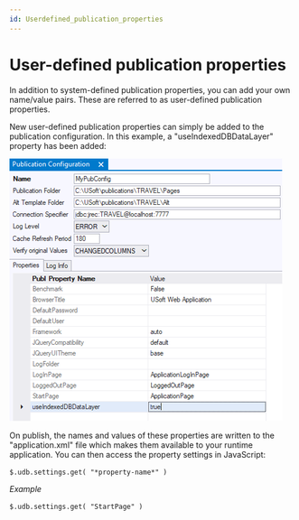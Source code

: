 ```yaml
---
id: Userdefined_publication_properties
---
```


# User-defined publication properties

In addition to system-defined publication properties, you can add your own name/value pairs. These are referred to as user-defined publication properties.

New user-defined publication properties can simply be added to the publication configuration. In this example, a "useIndexedDBDataLayer" property has been added:

![](./assets/784774d6-2514-4d96-9ccd-05fb3e42eea2.png)

On publish, the names and values of these properties are written to the "application.xml" file which makes them available to your runtime application. You can then access the property settings in JavaScript:

```
$.udb.settings.get( "*property-name*" )
```

*Example*

```
$.udb.settings.get( "StartPage" )
```